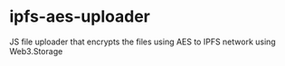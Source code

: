 # ipfs-aes-uploader
JS file uploader that encrypts the files using AES to IPFS network using Web3.Storage
